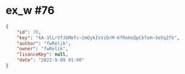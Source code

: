 
# ex_w #76
                
```JSON
{
    "id": 76,
    "key": "kA-3lLrVfJbMmTc~2mQykIxViDrM-6fRoHxQpCbToH~3eVqZfb",
    "author": "fwRelik",
    "owner": "fwRelik",
    "lisanceKey": null,
    "date": "2022-9-09 01:00"
}
```
